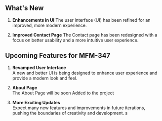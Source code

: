 ## What's New

1. **Enhancements in UI**
   The user interface (UI) has been refined for an improved, more modern experience.

2. **Improved Contact Page**
   The Contact page has been redesigned with a focus on better usability and a more intuitive user experience.

## Upcoming Features for MFM-347

1. **Revamped User Interface**  
   A new and better UI is being designed to enhance user experience and provide a modern look and feel.

2. **About Page**  
   The About Page will be soon Added to the project

3. **More Exciting Updates**  
    Expect many new features and improvements in future iterations, pushing the boundaries of creativity and development.
   s
